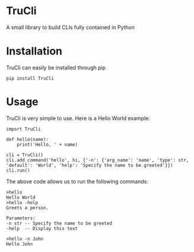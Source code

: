 # TruCli
A small library to build CLIs fully contained in Python

# Installation
TruCli can easily be installed through pip
```
pip install TruCli
```

# Usage
TruCli is very simple to use. Here is a Hello World example:

```
import TruCli

def hello(name):
    print('Hello, ' + name)
    
cli = TruCli()
cli.add_command('hello', hi, {'-n': {'arg_name': 'name', 'type': str, 'default': 'World', 'help': 'Specify the name to be greeted'}})
cli.run()
```

The above code allows us to run the following commands:
```
>hello
Hello World
>hello -help
Greets a person.

Parameters:
-n str -- Specify the name to be greeted
-help  -- Display this text

>hello -n John
Hello John
```